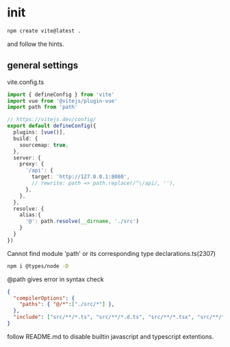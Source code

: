 # init

```sh
npm create vite@latest .
```
and follow the hints.

## general settings

vite.config.ts
```ts
import { defineConfig } from 'vite'
import vue from '@vitejs/plugin-vue'
import path from 'path'

// https://vitejs.dev/config/
export default defineConfig({
  plugins: [vue()],
  build: {
    sourcemap: true,
  },
  server: {
    proxy: {
      '/api': {
        target: 'http://127.0.0.1:8080',
        // rewrite: path => path.replace(/^\/api/, ''),
      },
    },
  },
  resolve: {
    alias:{
      '@': path.resolve(__dirname, './src')
    }
  }
})
```

Cannot find module 'path' or its corresponding type declarations.ts(2307)
```sh
npm i @types/node -D 
```

@path gives error in syntax check
```json
{  
  "compilerOptions": {
    "paths": { "@/*":["./src/*"] },
  },
  "include": ["src/**/*.ts", "src/**/*.d.ts", "src/**/*.tsx", "src/**/*.vue", "types/*"],  
}
 ```
 
 follow README.md to disable builtin javascript and typescript extentions.